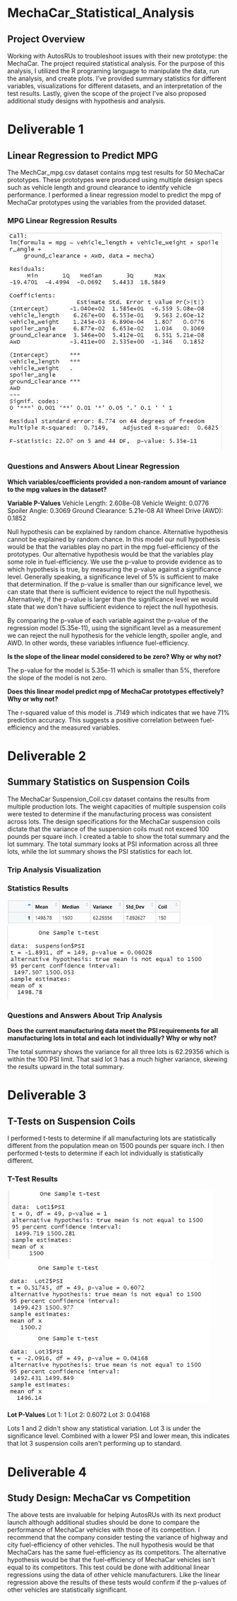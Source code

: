 # MechaCar_Statistical_Analysis

## Project Overview

Working with AutosRUs to troubleshoot issues with their new prototype: the MechaCar. The project required statistical analysis. For the purpose of this analysis, I utilized the R programing language to manipulate the data, run the analysis, and create plots. I’ve provided summary statistics for different variables, visualizations for different datasets, and an interpretation of the test results. Lastly, given the scope of the project I've also proposed additional study designs with hypothesis and analysis.

# Deliverable 1

## Linear Regression to Predict MPG

The MechCar_mpg.csv dataset contains mpg test results for 50 MechaCar prototypes. These prototypes were produced using multiple design specs such as vehicle length and ground clearance to identify vehicle performance. I performed a linear regression model to predict the mpg of MechaCar prototypes using the variables from the provided dataset.

### MPG Linear Regression Results
![linear_regression_summary](https://github.com/JovanHumphrey/MechaCar_Statistical_Analysis/blob/main/Images/linear_regression_summary.JPG)

### Questions and Answers About Linear Regression

<b>Which variables/coefficients provided a non-random amount of variance to the mpg values in the dataset?</b>

<b>Variable P-Values</b>
Vehicle Length: 2.608e-08
Vehicle Weight: 0.0776
Spoiler Angle: 0.3069
Ground Clearance: 5.21e-08
All Wheel Drive (AWD): 0.1852

Null hypothesis can be explained by random chance. Alternative hypothesis cannot be explained by random chance. In this model our null hypothesis would be that the variables play no part in the mpg fuel-efficiency of the prototypes. Our alternative hypothesis would be that the variables play some role in fuel-efficiency. We use the p-value to provide evidence as to which hypothesis is true, by measuring the p-value against a significance level. Generally speaking, a significance level of 5% is sufficient to make that determination. If the p-value is smaller than our significance level, we can state that there is sufficient evidence to reject the null hypothesis. Alternatively, if the p-value is larger than the significance level we would state that we don't have sufficient evidence to reject the null hypothesis.

By comparing the p-value of each variable against the p-value of the regression model (5.35e-11), using the significant level as a measurement we can reject the null hypothesis for the vehicle length, spoiler angle, and AWD. In other words, these variables influence fuel-efficiency.

<b>Is the slope of the linear model considered to be zero? Why or why not?</b>

The p-value for the model is 5.35e-11 which is smaller than 5%, therefore the slope of the model is not zero.

<b>Does this linear model predict mpg of MechaCar prototypes effectively? Why or why not?</b>

The r-squared value of this model is .7149 which indicates that we have 71% prediction accuracy. This suggests a positive correlation between fuel-efficiency and the measured variables. 


# Deliverable 2

## Summary Statistics on Suspension Coils

The MechaCar Suspension_Coil.csv dataset contains the results from multiple production lots. The weight capacities of multiple suspension coils were tested to determine if the manufacturing process was consistent across lots. The design specifications for the MechaCar suspension coils dictate that the variance of the suspension coils must not exceed 100 pounds per square inch. I created a table to show the total summary and the lot summary. The total summary looks at PSI information across all three lots, while the lot summary shows the PSI statistics for each lot.

### Trip Analysis Visualization

### Statistics Results
![total_summary](https://github.com/JovanHumphrey/MechaCar_Statistical_Analysis/blob/main/Images/total_summary.JPG)
![total_summary](https://github.com/JovanHumphrey/MechaCar_Statistical_Analysis/blob/main/Images/PSI_t_test.JPG)

### Questions and Answers About Trip Analysis

<b> Does the current manufacturing data meet the PSI requirements for all manufacturing lots in total and each lot individually? Why or why not?</b>
<p>The total summary shows the variance for all three lots is 62.29356 which is within the 100 PSI limit. That said lot 3 has a much higher variance, skewing the results upward in the total summary.</p>

# Deliverable 3

## T-Tests on Suspension Coils

I performed t-tests to determine if all manufacturing lots are statistically different from the population mean on 1500 pounds per square inch. I then performed t-tests to determine if each lot individually is statistically different.

### T-Test Results
![lot1_t_test](https://github.com/JovanHumphrey/MechaCar_Statistical_Analysis/blob/main/Images/lot1_t_test.JPG)
![lot2_t_test](https://github.com/JovanHumphrey/MechaCar_Statistical_Analysis/blob/main/Images/lot2_t_test.JPG)
![lot3_t_test](https://github.com/JovanHumphrey/MechaCar_Statistical_Analysis/blob/main/Images/lot3_t_test.JPG)

<b>Lot P-Values</b>
Lot 1: 1 
Lot 2: 0.6072
Lot 3: 0.04168

Lots 1 and 2 didn't show any statistical variation. Lot 3 is under the significance level. Combined with a lower PSI and lower mean, this indicates that lot 3 suspension coils aren't performing up to standard.

# Deliverable 4

## Study Design: MechaCar vs Competition

The above tests are invaluable for helping AutosRUs with its next product launch although additional studies should be done to compare the performance of MechaCar vehicles with those of its competition. I recommend that the company consider testing the variance of highway and city fuel-efficiency of other vehicles. The null hypothesis would be that MechaCars has the same fuel-efficiency as its competitors. The alternative hypothesis would be that the fuel-efficiency of MechaCar vehicles isn't equal to its competitors. This test could be done with additional linear regressions using the data of other vehicle manufacturers. Like the linear regression above the results of these tests would confirm if the p-values of other vehicles are statistically significant.
